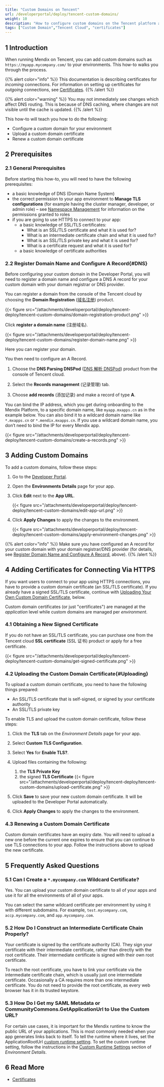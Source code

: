 ```yaml
---
title: "Custom Domains on Tencent"
url: /developerportal/deploy/tencent-custom-domains/
weight: 10
description: "How to configure custom domains on the Tencent platform as well as generate, upload, and renew certificates for HTTPS connections."
tags: ["Custom Domain","Tencent Cloud", "certificates"]
---
```


## 1 Introduction

When running Mendix on Tencent, you can add custom domains such as `https://myapp.mycompany.com/` to your environments. This how-to walks you through the process.

{{% alert color="info" %}}
This documentation is describing certificates for *incoming* connections. For information on setting up certificates for *outgoing* connections, see [Certificates](/developerportal/deploy/certificates/).
{{% /alert %}}

{{% alert color="warning" %}} You may not immediately see changes which affect DNS routing. This is because of DNS caching, where changes are not visible until the cache is updated.
{{% /alert %}}

This how-to will teach you how to do the following:

* Configure a custom domain for your environment
* Upload a custom domain certificate
* Renew a custom domain certificate

## 2 Prerequisites

### 2.1 General Prerequisites

Before starting this how-to, you will need to have the following prerequisites:

* a basic knowledge of DNS (Domain Name System)
* the correct permission to your app environment to **Manage TLS configurations** (for example having the cluster manager, developer, or admin role) – see [Namespace Management](/developerportal/deploy/tencent-deploy/#members) for information on the permissions granted to roles
* if you are going to use HTTPS to connect to your app:
    * a basic knowledge of SSL/TLS certificates:
        * What is an SSL/TLS certificate and what it is used for?
        * What is an intermediate certificate chain and what it is used for?
        * What is an SSL/TLS private key and what it is used for?
        * What is a certificate request and what it is used for?
    * a basic knowledge of certificate authorities

### 2.2 Register Domain Name and Configure A Record{#DNS}

Before configuring your custom domain in the Developer Portal, you will need to register a domain name and configure a DNS A record for your custom domain with your domain registrar or DNS provider.

You can register a domain from the console of the Tencent cloud by choosing the **Domain Registration** ([域名注册](https://console.cloud.tencent.com/domain)) product.

{{< figure src="/attachments/developerportal/deploy/tencent-deploy/tencent-custom-domains/domain-registration-product.png" >}}

Click **register a domain name** (注册域名). 

{{< figure src="/attachments/developerportal/deploy/tencent-deploy/tencent-custom-domains/register-domain-name.png" >}}

Here you can register your domain.

You then need to configure an A Record. 

1. Choose the **DNS Parsing DNSPod** ([DNS 解析 DNSPod](https://console.cloud.tencent.com/cns)) product from the console of Tencent cloud.  

2. Select the **Records management** (记录管理) tab.

3. Choose **add records** (添加记录) and make a record of type **A**.

You can bind the IP address, which you get during onboarding to the Mendix Platform, to a specific domain name, like `myapp.mxapps.cn` as in the example below. You can also bind it to a wildcard domain name like `*.mxapps.cn` or `*.mendix.mxapps.cn`. If you use a wildcard domain name, you don’t need to bind the IP for every Mendix app.

{{< figure src="/attachments/developerportal/deploy/tencent-deploy/tencent-custom-domains/create-a-records.png" >}}

## 3 Adding Custom Domains

To add a custom domains, follow these steps:

1. Go to the [Developer Portal](https://apps.mendix.tencent-cloud.com/).

2. Open the **Environments Details** page for your app.

3. Click **Edit** next to the **App URL**.

    {{< figure src="/attachments/developerportal/deploy/tencent-deploy/tencent-custom-domains/edit-app-url.png" >}}

4. Click **Apply Changes** to apply the changes to the environment.

    {{< figure src="/attachments/developerportal/deploy/tencent-deploy/tencent-custom-domains/apply-environment-changes.png" >}}

{{% alert color="info" %}}
Make sure you have configured an A record for your custom domain with your domain registrar/DNS provider (for details, see [Register Domain Name and Configure A Record](#DNS), above).
{{% /alert %}}

## 4 Adding Certificates for Connecting Via HTTPS

If you want users to connect to your app using HTTPS connections, you have to provide a custom domain certificate (an SSL/TLS certificate). If you already have a signed SSL/TLS certificate, continue with [Uploading Your Own Custom Domain Certificate](#Uploading), below.

Custom domain certificates (or just "certificates") are managed at the *application* level while custom domains are managed per *environment*.

### 4.1 Obtaining a New Signed Certificate

If you do not have an SSL/TLS certificate, you can purchase one from the Tencent cloud **SSL certificate** (SSL 证书) product or apply for a free certificate.

{{< figure src="/attachments/developerportal/deploy/tencent-deploy/tencent-custom-domains/get-signed-certificate.png" >}}

### 4.2 Uploading the Custom Domain Certificate{#Uploading}

To upload a custom domain certificate, you need to have the following things prepared:

* An SSL/TLS certificate that is self-signed, or signed by your certificate authority
* An SSL/TLS private key

To enable TLS and upload the custom domain certificate, follow these steps:

1. Click the **TLS** tab on the *Environment Details* page for your app.
2. Select **Custom TLS Configuration**.
3. Select **Yes** for **Enable TLS?**.
4. Upload files containing the following:
    1. the **TLS Private Key**
    2. the signed **TLS Certificate**
        {{< figure src="/attachments/developerportal/deploy/tencent-deploy/tencent-custom-domains/upload-certificate.png" >}}

5. Click **Save** to save your new custom domain certificate. It will be uploaded to the Developer Portal automatically.
6. Click **Apply Changes** to apply the changes to the environment.

### 4.3 Renewing a Custom Domain Certificate

Custom domain certificates have an expiry date. You will need to upload a new one before the current one expires to ensure that you can continue to use TLS connections to your app. Follow the instructions above to upload the new certificate.

## 5 Frequently Asked Questions

### 5.1 Can I Create a `*.mycompany.com` Wildcard Certificate?

Yes. You can upload your custom domain certificate to all of your apps and use it for all the environments of all of your apps.

You can select the same wildcard certificate per environment by using it with different subdomains. For example, `test.mycompany.com`, `accp.mycompany.com`, and `app.mycompany.com`.

### 5.2 How Do I Construct an Intermediate Certificate Chain Properly?

Your certificate is signed by the certificate authority (CA). They sign your certificate with their intermediate certificate, rather than directly with the root certificate. Their intermediate certificate is signed with their own root certificate.

To reach the root certificate, you have to link your certificate via the intermediate certificate chain, which is usually just one intermediate certificate. Occasionally a CA requires more than one intermediate certificate. You do not need to provide the root certificate, as every web browser has it in its trusted keystore.

### 5.3 How Do I Get my SAML Metadata or CommunityCommons.GetApplicationUrl to Use the Custom URL?

For certain use cases, it is important for the Mendix runtime to know the public URL of your applications. This is most commonly needed when your app generates links back to itself. To tell the runtime where it lives, set the ApplicationRootUrl [custom runtime setting](/refguide/custom-settings/#general). To set the custom runtime setting, follow the instructions in the [Custom Runtime Settings](/developerportal/deploy/environments-details/#custom-runtime-settings) section of *Environment Details*.

## 6 Read More

* [Certificates](/developerportal/deploy/certificates/)
